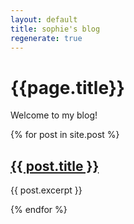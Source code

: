 ```yaml
---
layout: default
title: sophie's blog
regenerate: true
---
```


# {{page.title}}

Welcome to my blog!

{% for post in site.post %}
## <a href="{{ post.url }}">{{ post.title }}</a>

{{ post.excerpt }}

{% endfor %}